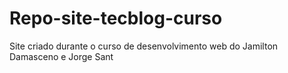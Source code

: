 # Repo-site-tecblog-curso
 Site criado durante o curso de desenvolvimento web do Jamilton Damasceno e Jorge Sant
